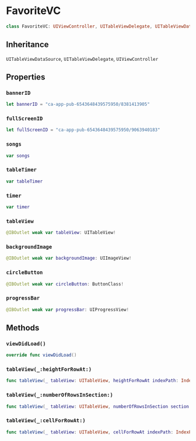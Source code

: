# FavoriteVC

``` swift
class FavoriteVC: UIViewController, UITableViewDelegate, UITableViewDataSource 
```

## Inheritance

`UITableViewDataSource`, `UITableViewDelegate`, `UIViewController`

## Properties

### `bannerID`

``` swift
let bannerID = "ca-app-pub-6543648439575950/8381413905"
```

### `fullScreenID`

``` swift
let fullScreenID = "ca-app-pub-6543648439575950/9063940183"
```

### `songs`

``` swift
var songs 
```

### `tableTimer`

``` swift
var tableTimer 
```

### `timer`

``` swift
var timer 
```

### `tableView`

``` swift
@IBOutlet weak var tableView: UITableView!
```

### `backgroundImage`

``` swift
@IBOutlet weak var backgroundImage: UIImageView!
```

### `circleButton`

``` swift
@IBOutlet weak var circleButton: ButtonClass!
```

### `progressBar`

``` swift
@IBOutlet weak var progressBar: UIProgressView!
```

## Methods

### `viewDidLoad()`

``` swift
override func viewDidLoad() 
```

### `tableView(_:heightForRowAt:)`

``` swift
func tableView(_ tableView: UITableView, heightForRowAt indexPath: IndexPath) -> CGFloat 
```

### `tableView(_:numberOfRowsInSection:)`

``` swift
func tableView(_ tableView: UITableView, numberOfRowsInSection section: Int) -> Int 
```

### `tableView(_:cellForRowAt:)`

``` swift
func tableView(_ tableView: UITableView, cellForRowAt indexPath: IndexPath) -> UITableViewCell 
```
